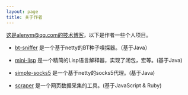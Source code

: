 ```yaml
---
layout: page
title: 关于作者
---
```


这是alenym@qq.com的技术博客，以下是作者一些个人项目。

- [bt-sniffer](https://github.com/yanggeorge/btsniffer) 是一个基于netty的BT种子嗅探器。（基于Java）

- [mini-lisp](https://github.com/yanggeorge/minilisp) 是一个精简的Lisp语言解释器，实现了闭包，宏等。(基于Java)

- [simple-socks5](https://github.com/yanggeorge/simple-socks5) 是一个基于netty的socks5代理。(基于Java)

- [scraper](https://github.com/yanggeorge/scraper) 是一个网页数据采集的工具。(基于JavaScript & Ruby)
